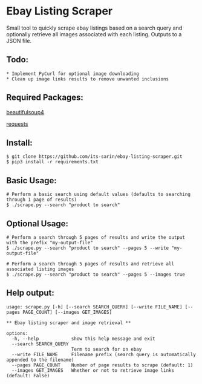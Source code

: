 # Ebay Listing Scraper
Small tool to quickly scrape ebay listings based on a search query and optionally retrieve all images associated with each listing. Outputs to a JSON file.

 ## Todo:
 
    * Implement PyCurl for optional image downloading
    * Clean up image links results to remove unwanted inclusions

## Required Packages:

[beautifulsoup4](https://www.crummy.com/software/BeautifulSoup/)

[requests](https://github.com/psf/requests)

## Install:

    $ git clone https://github.com/its-sarin/ebay-listing-scraper.git
    $ pip3 install -r requirements.txt

## Basic Usage:
    # Perform a basic search using default values (defaults to searching through 1 page of results)
    $ ./scrape.py --search "product to search"

## Optional Usage:

    # Perform a search through 5 pages of results and write the output with the prefix "my-output-file"
    $ ./scrape.py --search "product to search" --pages 5 --write "my-output-file"
    
    # Perform a search through 5 pages of results and retrieve all associated listing images
    $ ./scrape.py --search "product to search" --pages 5 --images true
    
## Help output:

    usage: scrape.py [-h] [--search SEARCH_QUERY] [--write FILE_NAME] [--pages PAGE_COUNT] [--images GET_IMAGES]

    ** Ebay listing scraper and image retrieval **

    options:
      -h, --help            show this help message and exit
      --search SEARCH_QUERY
                            Term to search for on ebay
      --write FILE_NAME     Filename prefix (search query is automatically appended to the filename)
      --pages PAGE_COUNT    Number of page results to scrape (default: 1)
      --images GET_IMAGES   Whether or not to retrieve image links (default: False)

